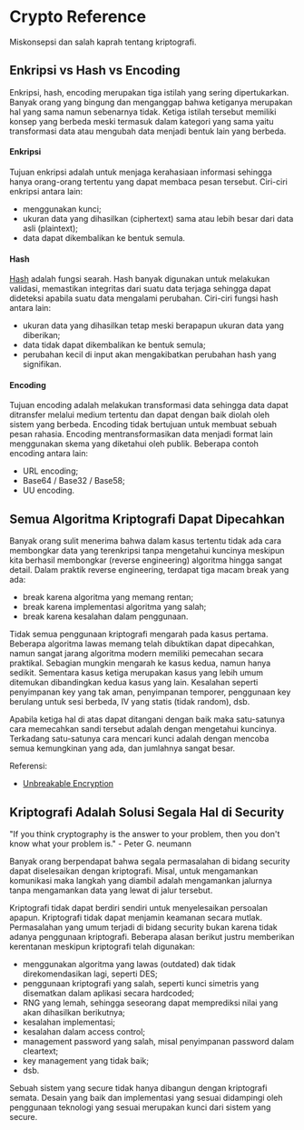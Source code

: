 # Crypto Reference

Miskonsepsi dan salah kaprah tentang kriptografi.


## Enkripsi vs Hash vs Encoding

Enkripsi, hash, encoding merupakan tiga istilah yang sering dipertukarkan. Banyak orang yang bingung dan menganggap bahwa ketiganya merupakan hal yang sama namun sebenarnya tidak. Ketiga istilah tersebut memiliki konsep yang berbeda meski termasuk dalam kategori yang sama yaitu transformasi data atau mengubah data menjadi bentuk lain yang berbeda.

#### Enkripsi

Tujuan enkripsi adalah untuk menjaga kerahasiaan informasi sehingga hanya orang-orang tertentu yang dapat membaca pesan tersebut. Ciri-ciri enkripsi antara lain:

* menggunakan kunci;
* ukuran data yang dihasilkan (ciphertext) sama atau lebih besar dari data asli (plaintext);
* data dapat dikembalikan ke bentuk semula.

#### Hash

[Hash](References/Modern/Hash) adalah fungsi searah. Hash banyak digunakan untuk melakukan validasi, memastikan integritas dari suatu data terjaga sehingga dapat dideteksi apabila suatu data mengalami perubahan. Ciri-ciri fungsi hash antara lain:

* ukuran data yang dihasilkan tetap meski berapapun ukuran data yang diberikan;
* data tidak dapat dikembalikan ke bentuk semula;
* perubahan kecil di input akan mengakibatkan perubahan hash yang signifikan.

#### Encoding

Tujuan encoding adalah melakukan transformasi data sehingga data dapat ditransfer melalui medium tertentu dan dapat dengan baik diolah oleh sistem yang berbeda. Encoding tidak bertujuan untuk membuat sebuah pesan rahasia. Encoding mentransformasikan data menjadi format lain menggunakan skema yang diketahui oleh publik. Beberapa contoh encoding antara lain:

* URL encoding;
* Base64 / Base32 / Base58;
* UU encoding.


## Semua Algoritma Kriptografi Dapat Dipecahkan

Banyak orang sulit menerima bahwa dalam kasus tertentu tidak ada cara membongkar data yang terenkripsi tanpa mengetahui kuncinya meskipun kita berhasil membongkar (reverse engineering) algoritma hingga sangat detail. Dalam praktik reverse engineering, terdapat tiga macam break yang ada:

* break karena algoritma yang memang rentan;
* break karena implementasi algoritma yang salah;
* break karena kesalahan dalam penggunaan.

Tidak semua penggunaan kriptografi mengarah pada kasus pertama. Beberapa algoritma lawas memang telah dibuktikan dapat dipecahkan, namun sangat jarang algoritma modern memiliki pemecahan secara praktikal. Sebagian mungkin mengarah ke kasus kedua, namun hanya sedikit. Sementara kasus ketiga merupakan kasus yang lebih umum ditemukan dibandingkan kedua kasus yang lain. Kesalahan seperti penyimpanan key yang tak aman, penyimpanan temporer, penggunaan key berulang untuk sesi berbeda, IV yang statis (tidak random), dsb.

Apabila ketiga hal di atas dapat ditangani dengan baik maka satu-satunya cara memecahkan sandi tersebut adalah dengan mengetahui kuncinya. Terkadang satu-satunya cara mencari kunci adalah dengan mencoba semua kemungkinan yang ada, dan jumlahnya sangat besar.

Referensi:

* [Unbreakable Encryption](http://blog.compactbyte.com/2017/05/16/unbreakable-encryption/)

## Kriptografi Adalah Solusi Segala Hal di Security

"If you think cryptography is the answer to your problem, then you don't know what your problem is." - Peter G. neumann

Banyak orang berpendapat bahwa segala permasalahan di bidang security dapat diselesaikan dengan kriptografi. Misal, untuk mengamankan komunikasi maka langkah yang diambil adalah mengamankan jalurnya tanpa mengamankan data yang lewat di jalur tersebut.

Kriptografi tidak dapat berdiri sendiri untuk menyelesaikan persoalan apapun. Kriptografi tidak dapat menjamin keamanan secara mutlak. Permasalahan yang umum terjadi di bidang security bukan karena tidak adanya penggunaan kriptografi. Beberapa alasan berikut justru memberikan kerentanan meskipun kriptografi telah digunakan:

* menggunakan algoritma yang lawas (outdated) dak tidak direkomendasikan lagi, seperti DES;
* penggunaan kriptografi yang salah, seperti kunci simetris yang disematkan dalam aplikasi secara hardcoded;
* RNG yang lemah, sehingga seseorang dapat memprediksi nilai yang akan dihasilkan berikutnya;
* kesalahan implementasi;
* kesalahan dalam access control;
* management password yang salah, misal penyimpanan password dalam cleartext;
* key management yang tidak baik;
* dsb.

Sebuah sistem yang secure tidak hanya dibangun dengan kriptografi semata. Desain yang baik dan implementasi yang sesuai didampingi oleh penggunaan teknologi yang sesuai merupakan kunci dari sistem yang secure.